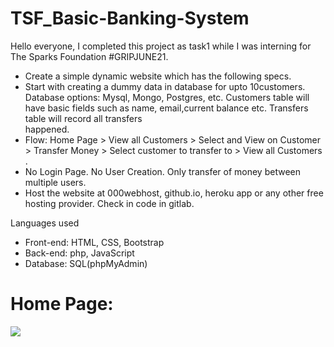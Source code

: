 # TSF_Basic-Banking-System
   Hello everyone,
   I completed this project as task1 while I was interning for The Sparks Foundation #GRIPJUNE21.
   
   - Create a simple dynamic website which has the following specs.
   - Start with creating a dummy data in database for upto 10customers. Database options: Mysql, Mongo, Postgres, etc. Customers table will have basic fields such as name,     email,current balance etc. Transfers table will record all transfers                
         happened.
   - Flow: Home Page > View all Customers > Select and View on Customer > Transfer Money > Select customer to transfer to > View all Customers .
   - No Login Page. No User Creation. Only transfer of money between multiple users.
   - Host the website at 000webhost, github.io, heroku app or any other free hosting provider. Check in code in gitlab.


Languages used
- Front-end: HTML, CSS, Bootstrap
- Back-end: php, JavaScript
- Database: SQL(phpMyAdmin)

# Home Page:
<img src="home_page">
